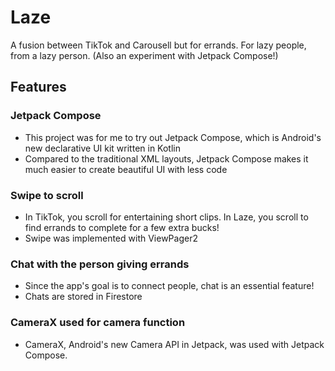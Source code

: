 # Laze
A fusion between TikTok and Carousell but for errands. For lazy people, from a lazy person. (Also an experiment with Jetpack Compose!)

## Features
### Jetpack Compose
- This project was for me to try out Jetpack Compose, which is Android's new declarative UI kit written in Kotlin
- Compared to the traditional XML layouts, Jetpack Compose makes it much easier to create beautiful UI with less code

### Swipe to scroll
- In TikTok, you scroll for entertaining short clips. In Laze, you scroll to find errands to complete for a few extra bucks!
- Swipe was implemented with ViewPager2

### Chat with the person giving errands
- Since the app's goal is to connect people, chat is an essential feature!
- Chats are stored in Firestore

### CameraX used for camera function
- CameraX, Android's new Camera API in Jetpack, was used with Jetpack Compose.

